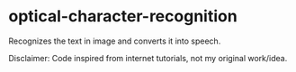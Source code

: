 # optical-character-recognition

Recognizes the text in image and converts it into speech.

Disclaimer: Code inspired from internet tutorials, not my original work/idea.
